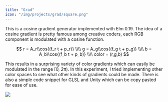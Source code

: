 ```yaml
---
title: "Grad"
icon: "/img/projects/grad/square.png"
---
```


This is a cosine gradient generator implemented with Elm 0.19.
The idea of a cosine gradient is pretty famous among creative coders, each RGB component is modulated with a cosine function.

$$
r = A_r\\cos{(f_r t + p_r)} \\\\
g = A_g\\cos{(f_g t + p_g)} \\\\
b = A_b\\cos{(f_b t + p_b)} \\\\
color = (r,g,b)
$$

This results in a surprising variety of color gradients which can easily be modulated in the range [0, 2π).
In this experiment, I tried implementing other color spaces to see what other kinds of gradients could be made.
There is also a simple code snippet for GLSL and Unity which can be copy pasted for ease of use.

![](/img/projects/grad/grad.png)
